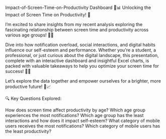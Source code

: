 Impact-of-Screen-Time-on-Productivity Dashboard
🚀📊 Unlocking the Impact of Screen Time on Productivity! 🌟

I’m excited to share insights from my recent analysis exploring the fascinating relationship between screen time and productivity across various age groups! 📅✨

Dive into how notification overload, social interactions, and digital habits influence our self-esteem and performance. Whether you're a student, a professional, or just curious about the digital landscape, this presentation, complete with an interactive dashboard and insightful Excel charts, is packed with valuable takeaways to help you optimize your screen time for success! 🌈💪

Let’s explore the data together and empower ourselves for a brighter, more productive future! 🌟📈

🔍 Key Questions Explored:

How does screen time affect productivity by age?
Which age group experiences the most notifications?
Which age group has the least interactions and how does it impact self-esteem?
What category of mobile users receives the most notifications?
Which category of mobile users has the least productivity?
